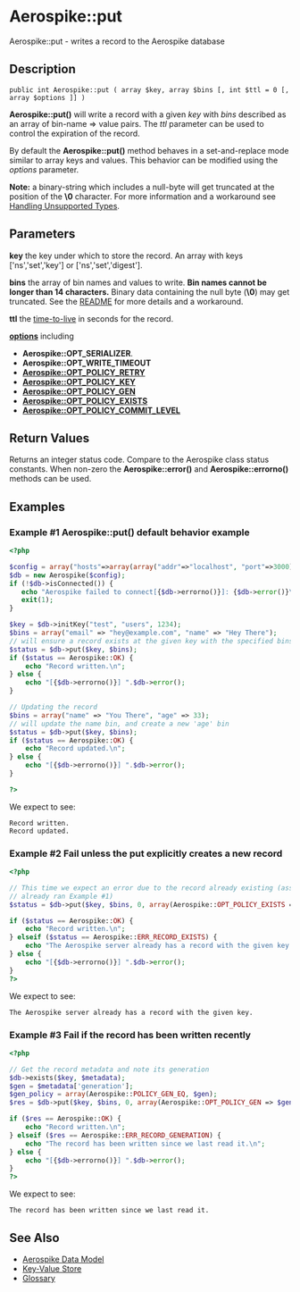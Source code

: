 
# Aerospike::put

Aerospike::put - writes a record to the Aerospike database

## Description

```
public int Aerospike::put ( array $key, array $bins [, int $ttl = 0 [, array $options ]] )
```

**Aerospike::put()** will write a record with a given *key* with *bins*
described as an array of bin-name => value pairs.
The *ttl* parameter can be used to control the expiration of the record.

By default the **Aerospike::put()** method behaves in a set-and-replace mode similar to
array keys and values. This behavior can be modified using the
*options* parameter.

**Note:** a binary-string which includes a null-byte will get truncated at the
position of the **\0** character. For more information and a workaround see
[Handling Unsupported Types](https://github.com/aerospike/aerospike-client-php/blob/master/doc/README.md#handling-unsupported-types).

## Parameters

**key** the key under which to store the record. An array with keys ['ns','set','key'] or ['ns','set','digest'].

**bins** the array of bin names and values to write. **Bin names cannot be longer than 14 characters.** Binary data containing the null byte (**\0**) may get truncated. See the [README](https://github.com/aerospike/aerospike-client-php/blob/master/doc/README.md#handling-unsupported-types) for more details and a workaround.

**ttl** the [time-to-live](http://www.aerospike.com/docs/client/c/usage/kvs/write.html#change-record-time-to-live-ttl) in seconds for the record.

**[options](aerospike.md)** including
- **Aerospike::OPT_SERIALIZER**.
- **Aerospike::OPT_WRITE_TIMEOUT**
- **[Aerospike::OPT_POLICY_RETRY](http://www.aerospike.com/apidocs/c/db/d65/group__client__policies.html#gaa9730980a8b0eda8ab936a48009a6718)**
- **[Aerospike::OPT_POLICY_KEY](http://www.aerospike.com/apidocs/c/db/d65/group__client__policies.html#gaa9c8a79b2ab9d3812876c3ec5d1d50ec)**
- **[Aerospike::OPT_POLICY_GEN](http://www.aerospike.com/apidocs/c/db/d65/group__client__policies.html#ga38c1a40903e463e5d0af0141e8c64061)**
- **[Aerospike::OPT_POLICY_EXISTS](http://www.aerospike.com/apidocs/c/db/d65/group__client__policies.html#ga50b94613bcf416c9c2691c9831b89238)**
- **[Aerospike::OPT_POLICY_COMMIT_LEVEL](http://www.aerospike.com/apidocs/c/db/d65/group__client__policies.html#ga17faf52aeb845998e14ba0f3745e8f23)**

## Return Values

Returns an integer status code.  Compare to the Aerospike class status
constants.  When non-zero the **Aerospike::error()** and
**Aerospike::errorno()** methods can be used.

## Examples

### Example #1 Aerospike::put() default behavior example

```php
<?php

$config = array("hosts"=>array(array("addr"=>"localhost", "port"=>3000)));
$db = new Aerospike($config);
if (!$db->isConnected()) {
   echo "Aerospike failed to connect[{$db->errorno()}]: {$db->error()}\n";
   exit(1);
}

$key = $db->initKey("test", "users", 1234);
$bins = array("email" => "hey@example.com", "name" => "Hey There");
// will ensure a record exists at the given key with the specified bins
$status = $db->put($key, $bins);
if ($status == Aerospike::OK) {
    echo "Record written.\n";
} else {
    echo "[{$db->errorno()}] ".$db->error();
}

// Updating the record
$bins = array("name" => "You There", "age" => 33);
// will update the name bin, and create a new 'age' bin
$status = $db->put($key, $bins);
if ($status == Aerospike::OK) {
    echo "Record updated.\n";
} else {
    echo "[{$db->errorno()}] ".$db->error();
}

?>
```

We expect to see:

```
Record written.
Record updated.
```

### Example #2 Fail unless the put explicitly creates a new record

```php
<?php

// This time we expect an error due to the record already existing (assuming we
// already ran Example #1)
$status = $db->put($key, $bins, 0, array(Aerospike::OPT_POLICY_EXISTS => Aerospike::POLICY_EXISTS_CREATE)));

if ($status == Aerospike::OK) {
    echo "Record written.\n";
} elseif ($status == Aerospike::ERR_RECORD_EXISTS) {
    echo "The Aerospike server already has a record with the given key.\n";
} else {
    echo "[{$db->errorno()}] ".$db->error();
}
?>
```

We expect to see:

```
The Aerospike server already has a record with the given key.
```


### Example #3 Fail if the record has been written recently

```php
<?php

// Get the record metadata and note its generation
$db->exists($key, $metadata);
$gen = $metadata['generation'];
$gen_policy = array(Aerospike::POLICY_GEN_EQ, $gen);
$res = $db->put($key, $bins, 0, array(Aerospike::OPT_POLICY_GEN => $gen_policy));

if ($res == Aerospike::OK) {
    echo "Record written.\n";
} elseif ($res == Aerospike::ERR_RECORD_GENERATION) {
    echo "The record has been written since we last read it.\n";
} else {
    echo "[{$db->errorno()}] ".$db->error();
}
?>
```

We expect to see:

```
The record has been written since we last read it.
```

## See Also

- [Aerospike Data Model](http://www.aerospike.com/docs/architecture/data-model.html)
- [Key-Value Store](http://www.aerospike.com/docs/guide/kvs.html)
- [Glossary](http://www.aerospike.com/docs/guide/glossary.html)
